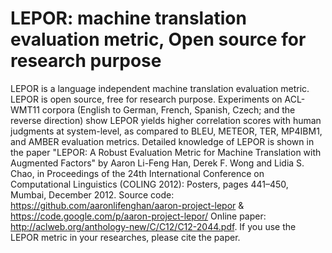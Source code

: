 LEPOR: machine translation evaluation metric, Open source for research purpose
===================



LEPOR is a language independent machine translation evaluation metric. LEPOR is open source, free for research purpose.
Experiments on ACL-WMT11 corpora (English to German, French, Spanish, Czech; and the reverse direction) show LEPOR 
yields higher correlation scores with human judgments at system-level, as compared to BLEU, METEOR, TER, MP4IBM1, and 
AMBER evaluation metrics. Detailed knowledge of LEPOR is shown in the paper "LEPOR: A Robust Evaluation Metric for 
Machine Translation with Augmented Factors" by Aaron Li-Feng Han, Derek F. Wong and Lidia S. Chao, in Proceedings of
the 24th International Conference on Computational Linguistics (COLING 2012): Posters, pages 441–450, Mumbai, 
December 2012. Source code: https://github.com/aaronlifenghan/aaron-project-lepor & 
https://code.google.com/p/aaron-project-lepor/ Online paper: http://aclweb.org/anthology-new/C/C12/C12-2044.pdf. If 
you use the LEPOR metric in your researches, please cite the paper.
